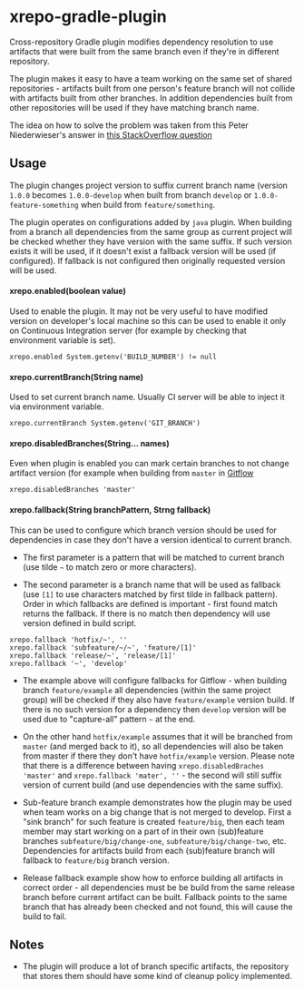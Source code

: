 # xrepo-gradle-plugin
Cross-repository Gradle plugin modifies dependency resolution to use artifacts that were built from the same branch even if they're in different repository.

The plugin makes it easy to have a team working on the same set of shared repositories - artifacts built from one person's feature branch will not collide with artifacts built from other branches. In addition dependencies built from other repositories will be used if they have matching branch name. 

The idea on how to solve the problem was taken from this Peter Niederwieser's answer in [this StackOverflow question](https://stackoverflow.com/questions/22779806/pick-version-with-branchname-as-classifier-with-gradle) 

## Usage

The plugin changes project version to suffix current branch name (version `1.0.0` becomes `1.0.0-develop` when built from branch `develop` or `1.0.0-feature-something` when build from `feature/something`.

The plugin operates on configurations added by `java` plugin. When building from a branch all dependencies from the same group as current project will be checked whether they have version with the same suffix. If such version exists it will be used, if it doesn't exist a fallback version will be used (if configured). If fallback is not configured then originally requested version will be used.

#### xrepo.enabled(boolean value)
Used to enable the plugin. It may not be very useful to have modified version on developer's local machine so this can be used to enable it only on Continuous Integration server (for example by checking that environment variable is set).

```
xrepo.enabled System.getenv('BUILD_NUMBER') != null  
```

#### xrepo.currentBranch(String name)
Used to set current branch name. Usually CI server will be able to inject it via environment variable.

```
xrepo.currentBranch System.getenv('GIT_BRANCH')
```

#### xrepo.disabledBranches(String... names)
Even when plugin is enabled you can mark certain branches to not change artifact version (for example when building from `master` in [Gitflow](https://www.atlassian.com/git/tutorials/comparing-workflows/gitflow-workflow)

```
xrepo.disabledBranches 'master'
```

#### xrepo.fallback(String branchPattern, Strng fallback)
This can be used to configure which branch version should be used for dependencies in case they don't have a version identical to current branch.

* The first parameter is a pattern that will be matched to current branch (use tilde `~` to match zero or more characters).

* The second parameter is a branch name that will be used as fallback (use `[1]` to use characters matched by first tilde in fallback pattern). Order in which fallbacks are defined is important - first found match returns the fallback. If there is no match then dependency will use version defined in build script.

```
xrepo.fallback 'hotfix/~', ''
xrepo.fallback 'subfeature/~/~', 'feature/[1]'
xrepo.fallback 'release/~', 'release/[1]'
xrepo.fallback '~', 'develop'
```
* The example above will configure fallbacks for Gitflow - when building branch `feature/example` all dependencies (within the same project group) will be checked if they also have `feature/example` version build. If there is no such version for a dependency then `develop` version will be used due to "capture-all" pattern `~` at the end.

* On the other hand `hotfix/example` assumes that it will be branched from `master` (and merged back to it), so all dependencies will also be taken from master if there they don't have `hotfix/example` version. Please note that there is a difference between having `xrepo.disabledBraches 'master'` and `xrepo.fallback 'mater', ''` - the second will still suffix version of current build (and use dependencies with the same suffix).

* Sub-feature branch example demonstrates how the plugin may be used when team works on a big change that is not merged to develop. First a "sink branch" for such feature is created `feature/big`, then each team member may start working on a part of in their own (sub)feature branches `subfeature/big/change-one`, `subfeature/big/change-two`, etc. Dependencies for artifacts build from each (sub)feature branch will fallback to `feature/big` branch version.

* Release fallback example show how to enforce building all artifacts in correct order - all dependencies must be be build from the same release branch before current artifact can be built. Fallback points to the same branch that has already been checked and not found, this will cause the build to fail. 


## Notes

* The plugin will produce a lot of branch specific artifacts, the repository that stores them should have some kind of cleanup policy implemented.
